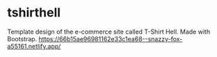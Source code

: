 # tshirthell
Template design of the e-commerce site called T-Shirt Hell. Made with Bootstrap.
https://66b15ae96981162e33c1ea68--snazzy-fox-a55161.netlify.app/
